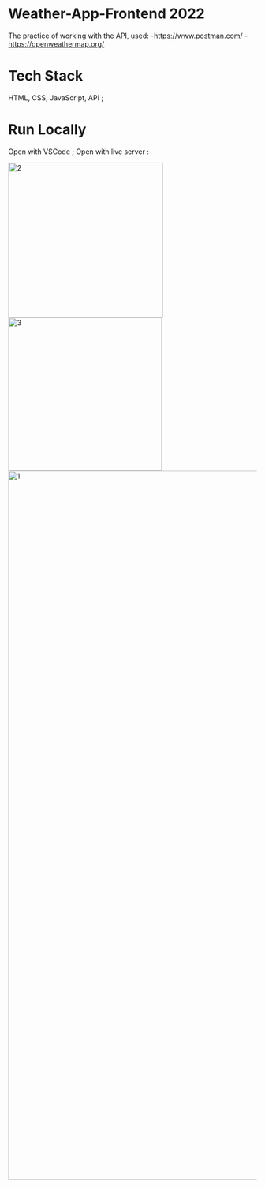 # Weather-App-Frontend 2022
The practice of working with the API, used:
-https://www.postman.com/
-https://openweathermap.org/
# Tech Stack
HTML, CSS, JavaScript, API ;

# Run Locally
Open with VSCode ;
Open with live server :

<img width="314" alt="2" src="https://github.com/Yeranosyan/Weather-App-Frontend/assets/120154377/ad03fabe-c298-45ff-978c-4f1258ce3d1d">
<img width="311" alt="3" src="https://github.com/Yeranosyan/Weather-App-Frontend/assets/120154377/7377f868-381c-4bfa-a5e5-ecaa839bad2e">

<img width="1437" alt="1" src="https://github.com/Yeranosyan/Weather-App-Frontend/assets/120154377/2b848553-63a1-4512-9a2a-e263b09f3635">
